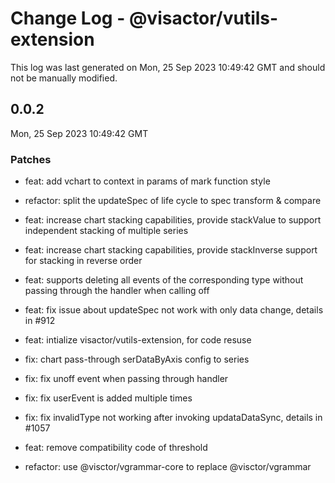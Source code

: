 # Change Log - @visactor/vutils-extension

This log was last generated on Mon, 25 Sep 2023 10:49:42 GMT and should not be manually modified.

## 0.0.2
Mon, 25 Sep 2023 10:49:42 GMT

### Patches

- feat: add vchart to context in params of mark function style


- refactor: split the updateSpec of life cycle to spec transform & compare


- feat: increase chart stacking capabilities, provide stackValue to support independent stacking of multiple series


- feat: increase chart stacking capabilities, provide stackInverse support for stacking in reverse order


- feat: supports deleting all events of the corresponding type without passing through the handler when calling off


- feat: fix issue about updateSpec not work with only data change, details in #912


- feat: intialize visactor/vutils-extension, for code resuse
- fix: chart pass-through serDataByAxis config to series


- fix: fix unoff event when passing through handler


- fix: fix userEvent is added multiple times


- fix: fix invalidType not working after invoking updataDataSync, details in #1057


- feat: remove compatibility code of threshold


- refactor: use @visctor/vgrammar-core to replace @visctor/vgrammar



